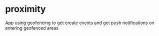 # proximity
App using geofencing to get create events and get push notifications on entering geofenced areas
